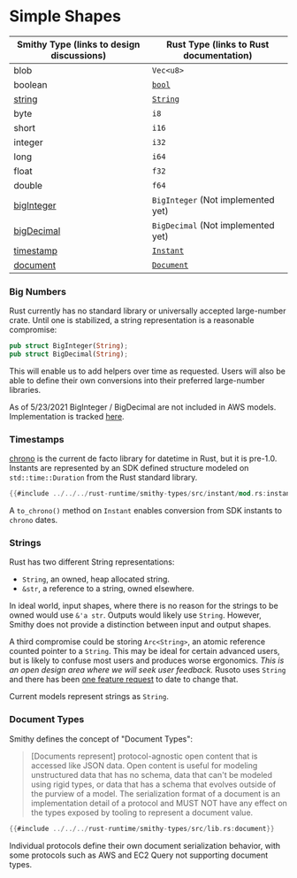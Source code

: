 # Simple Shapes
| Smithy Type (links to design discussions) | Rust Type (links to Rust documentation)   |
| ----------- | ----------- |
| blob | `Vec<u8>` |
| boolean | [`bool`](https://doc.rust-lang.org/std/primitive.bool.html) |
| [string](#strings)  | [`String`](https://doc.rust-lang.org/std/string/struct.String.html) |
| byte   | `i8` |
| short  | `i16` |
| integer | `i32` |
| long | `i64` |
| float | `f32` |
| double | `f64` |
| [bigInteger](#big-numbers) | `BigInteger` (Not implemented yet) |
| [bigDecimal](#big-numbers) | `BigDecimal` (Not implemented yet) |
| [timestamp](#timestamps)  | [`Instant`](https://github.com/awslabs/smithy-rs/blob/main/rust-runtime/smithy-types/src/instant/mod.rs) |
| [document](#documents) | [`Document`](https://github.com/awslabs/smithy-rs/blob/v0.14/rust-runtime/smithy-types/src/lib.rs#L38-L52) |

### Big Numbers
Rust currently has no standard library or universally accepted large-number crate. Until one is stabilized, a string representation is a reasonable compromise:

```rust
pub struct BigInteger(String);
pub struct BigDecimal(String);
```

This will enable us to add helpers over time as requested. Users will also be able to define their own conversions into their preferred large-number libraries.

As of 5/23/2021 BigInteger / BigDecimal are not included in AWS models. Implementation is tracked [here](https://github.com/awslabs/smithy-rs/issues/312).
### Timestamps
[chrono](https://github.com/chronotope/chrono) is the current de facto library for datetime in Rust, but it is pre-1.0. Instants are represented by an SDK defined structure modeled on `std::time::Duration` from the Rust standard library.

```rust
{{#include ../../../rust-runtime/smithy-types/src/instant/mod.rs:instant}}
```

A `to_chrono()` method on `Instant` enables conversion from SDK instants to `chrono` dates.

### Strings
Rust has two different String representations:
* `String`, an owned, heap allocated string.
* `&str`, a reference to a string, owned elsewhere.

In ideal world, input shapes, where there is no reason for the strings to be owned would use `&'a str`. Outputs would likely use `String`. However, Smithy does not provide a distinction between input and output shapes.

A third compromise could be storing `Arc<String>`, an atomic reference counted pointer to a `String`. This may be ideal for certain advanced users, but is likely to confuse most users and produces worse ergonomics. _This is an open design area where we will seek user feedback._ Rusoto uses `String` and there has been [one feature request](https://github.com/rusoto/rusoto/issues/1806) to date to change that.

Current models represent strings as `String`.

### Document Types

Smithy defines the concept of "Document Types":
> [Documents represent] protocol-agnostic open content that is accessed like JSON data. Open content is useful for modeling unstructured data that has no schema, data that can't be modeled using rigid types, or data that has a schema that evolves outside of the purview of a model. The serialization format of a document is an implementation detail of a protocol and MUST NOT have any effect on the types exposed by tooling to represent a document value.

```rust
{{#include ../../../rust-runtime/smithy-types/src/lib.rs:document}}
```

Individual protocols define their own document serialization behavior, with some protocols such as AWS and EC2 Query not supporting document types.
